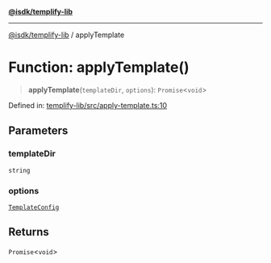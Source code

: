 [**@isdk/templify-lib**](../README.md)

***

[@isdk/templify-lib](../globals.md) / applyTemplate

# Function: applyTemplate()

> **applyTemplate**(`templateDir`, `options`): `Promise`\<`void`\>

Defined in: [templify-lib/src/apply-template.ts:10](https://github.com/isdk/templify-lib.js/blob/2f28ed63fa1fab14ced4b1f55151d2b7839f83ed/src/apply-template.ts#L10)

## Parameters

### templateDir

`string`

### options

[`TemplateConfig`](../interfaces/TemplateConfig.md)

## Returns

`Promise`\<`void`\>
